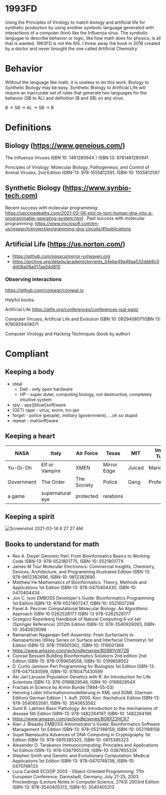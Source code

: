# 1993FD
Using the Principles of Virology to match biology and artificial life for synthetic production by using another symbolic language generated with interactions of a computer (hint) like the Influenza virus. The symbolic langugae to describe behavior or logic, like how math does for physics, is all that is wanted. 1993FD is not the AIS. I threw away the book in 2016 created by a doctor and never brought the one called Artificial Chemistry.

# Behavior

Without the language like math, it is useless to do this work. Biology to Synthetic Biology may be easy. Synthetic Biology to Artificial Life will require an inaccurate set of rules that generate two languages for the behavior (SB to AL) and definition (B and SB) on any virus.

B -> SB -> AL -> SB -> B

# Definitions
## Biology (https://www.geneious.com/)

The Influenza Viruses
ISBN 10: 146128094X / ISBN 13: 9781461280941

Principles of Virology: Molecular Biology, Pathogenesis, and Control of Animal Viruses, 2nd Edition
ISBN-13: 978-1555812591, ISBN-10: 1555812597

## Synthetic Biology (https://www.synbio-tech.com)

Recent success with molecular programming: https://vaccinedeaths.com/2021-03-08-plot-to-turn-human-dna-into-a-programmable-operating-system.html .
Past success with molecular programming: https://www.microsoft.com/en-us/research/project/programming-dna-circuits/#!publications

## Artificial Life (https://us.norton.com/)

* https://github.com/opsxcq/mirror-vxheaven.org
* https://archive.org/details/academictorrents_34ebe49a48aa532deb9c0dd08a08a017aa04d810

### Observing interactions

https://github.com/corewar/corewar.io

Helpful books:

Artificial Life
https://alife.org/conferences/conferences-isal-past/

Computer Viruses, Artificial Life and Evolution 
ISBN 10: 0929408071ISBN 13: 9780929408071

Computer Virology and Hacking Techniques
(book by author)

# Compliant
## Keeping a body

* steal
  * Dell - only open hardware
  * HP - super duter, computing biology, not destructive, completely intuitive system
* spy - spy([bloat]soft)ware
* (GET) rape - virus, worm, tro-jan
* forget - police (people), military (government), ...oh so stupid
* repeat - mal(soft)ware

## Keeping a heart

NASA               | Italy            | Air Force    | Texas        | MIT          | Import Tuner | Waiting 2030 | Waiting 2040
------------       | -------------    | ------------ | ------------ | ------------ | ------------ | ------------ | ------------
Yu-Gi-Oh           | Elf or Vampire   | XMEN         | Mirror Edge  | Juiced       | Mario        | Zelda        |
Government         | The Order        | The Society  | Police       | Gang         | Professional | Ariana       |
a game             | supernatural eye | protected    | relations    |              |              |              | 

## Keeping a spirit
![Screenshot 2021-03-14 6 27 27 AM](https://user-images.githubusercontent.com/58202540/111066701-6c2c5800-848e-11eb-9bf2-e07e4c1660a8.png)

## Books to understand for math

* Rex A. Dwyer Genomic Perl: From Bioinformatics Basics to Working Code ISBN-13: 978-0521801775, ISBN-10: 052180177X
* James M Tour Molecular Electronics: Commercial Insights, Chemistry, Devices, Architecture, and Programming Illustrated Edition ISBN-13: 978-9812382696, ISBN-10: 9812382690
* Matthew He Mathematics of Bioinformatics: Theory, Methods and Applications 1st Edition ISBN-13: 978-0470404430, ISBN-10: 0470404434
* Jon C. Ison EMBOSS Developer's Guide: Bioinformatics Programming 1st Edition ISBN-13: 978-0521607247, ISBN-10: 0521607248
* Pavel A. Pevzner Computational Molecular Biology: An Algorithmic Approach ISBN-10	‎0262528177 ISBN-13	‎978-0262528177
* Grzegorz Rozenberg Handbook of Natural Computing:4 vol set (Springer Reference) 2012th Edition ISBN-13: 978-3540929093, ISBN-10: 3540929096
* Ramanathan Nagarajan Self-Assembly: From Surfactants to Nanoparticles (Wiley Series on Surface and Interfacial Chemistry) 1st Edition ISBN-13: 978-1119001362, ISBN-10: 1119001366
* https://www.amazon.com/gp/kindle/series/B09B1VW7ZB
* Conrad Bessant Building Bioinformatics Solutions 2nd edition 2nd Edition ISBN-13: 978-0199658558, ISBN-10: 0199658552
* D. Curtis Jamison Perl Programming for Biologists 1st Edition ISBN-13: 978-0471430599, ISBN-10: 9780471430599
* Áki Jarl Láruson Population Genetics with R: An Introduction for Life Scientists ISBN-13: 978-0198829546, ISBN-10: 019882954X
* Fractals in Science by Armin Bunde (1994-05-03)
* Henning Lobin Informationsmodellierung in XML und SGML (German Edition) German Edition | 1. Aufl. 2000. Korr. Nachdruck Edition ISBN-13: 978-3540653561, ISBN-10: 3540653562
* Sunil R. Lakhani Basic Pathology: An introduction to the mechanisms of disease 5th Edition ISBN-13: 978-1482264197, ISBN-10: 1482264196
* https://www.amazon.com/gp/kindle/series/B08XZ2HCK7
* Alan J. Bleasby EMBOSS Administrator's Guide: Bioinformatics Software Management 1st Edition ISBN-13: 978-0521188159, ISBN-10: 0521188156
* Suyel Namasudra Advances of DNA Computing in Cryptography 1st Edition ISBN-13: 978-0815385325, ISBN-10: 0815385323
* Alexander O. Tarakanov Immunocomputing: Principles and Applications 1st Edition ISBN-13: 978-0387955339, ISBN-10: 038795533X
* Stephen Smith and Genetic and Evolutionary Computation: Medical Applications 1st Edition ISBN-13: 978-0470748138, ISBN-10: 0470748133
* Luca Cardelli ECOOP 2003 - Object-Oriented Programming: 17th European Conference, Darmstadt, Germany, July 21-25, 2003. Proceedings (Lecture Notes in Computer Science, 2743) 2003rd Edition ISBN-13: 978-3540405313, ISBN-10: 3540405313
